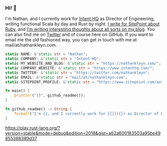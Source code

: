 ### Hi! 👋

I'm Nathan, and I currently work for [Intent HQ](https://www.intenthq.com/) as Director of Engineering, writing functional Scala by day and Rust by night. [I write for SitePoint about Ruby](https://www.sitepoint.com/author/nkleyn/), and [I’m writing interesting thoughts about all sorts on my blog](https://nathankleyn.com/). You can also find me on [Twitter](https://twitter.com/nathankleyn) and of course here on GitHub. If you want to email me the old fashioned way, you can get in touch with me at mail/at/nathankleyn.com.

```rust
static NAME: &'static str = "Nathan";
static COMPANY: &'static str = "Intent HQ";
static MY_WEBSITE_AND_BLOG: &'static str = "https://nathankleyn.com/";
static COMPANY_WEBSITE: &'static str = "https://www.intenthq.com/";
static TWITTER: &'static str = "https://twitter.com/nathankleyn";
static EMAIL: &'static str = "mail/at/nathankleyn.com";
static SITEPOINT_PROFILE: &'static str = "https://www.sitepoint.com/author/nkleyn/";

fn main() {
    println!("{}", github_readme());
}

fn github_readme() -> String {
    format!("I'm {}, and I currently work for [{}]({}) as Director of Engineering, writing functional Scala by day and Rust by night. [I write for SitePoint about Ruby]({}), and [I’m writing interesting thoughts about all sorts on my blog]({}). You can also find me on [Twitter]({}) and of course here on GitHub. If you want to email me the old fashioned way, you can get in touch with me at {}.", NAME, COMPANY, COMPANY_WEBSITE, SITEPOINT_PROFILE, MY_WEBSITE_AND_BLOG, TWITTER, EMAIL)
}
```

https://play.rust-lang.org/?version=stable&mode=debug&edition=2018&gist=a62a600183503a95be49855388389d37
